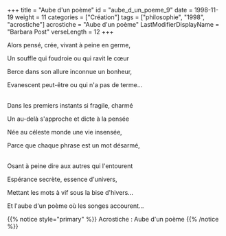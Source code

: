 +++
title = "Aube d'un poème"
id = "aube_d_un_poeme_9"
date = 1998-11-19
weight = 11
categories = ["Création"]
tags = ["philosophie", "1998", "acrostiche"]
acrostiche = "Aube d'un poème"
LastModifierDisplayName = "Barbara Post"
verseLength = 12
+++

Alors pensé, crée, vivant à peine en germe,

Un souffle qui foudroie ou qui ravit le cœur

Berce dans son allure inconnue un bonheur,

Evanescent peut-être ou qui n'a pas de terme...

 \
Dans les premiers instants si fragile, charmé

Un au-delà s'approche et dicte à la pensée

Née au céleste monde une vie insensée,

Parce que chaque phrase est un mot désarmé,

 \
Osant à peine dire aux autres qui l'entourent

Espérance secrète, essence d'univers,

Mettant les mots à vif sous la bise d'hivers...

Et l'aube d'un poème où les songes accourent...

{{% notice style="primary" %}}
Acrostiche : Aube d'un poème
{{% /notice %}}
